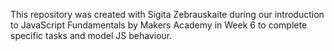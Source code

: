 This repository was created with Sigita Zebrauskaite during our introduction to JavaScript Fundamentals by Makers Academy in Week 6 to complete specific tasks and model JS behaviour.